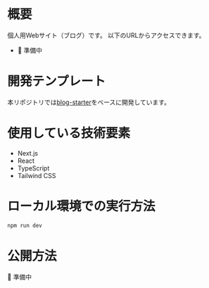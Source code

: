 # 概要

個人用Webサイト（ブログ）です。
以下のURLからアクセスできます。

- 🚧 準備中

# 開発テンプレート

本リポジトリでは[blog-starter](https://github.com/vercel/next.js/tree/canary/examples/blog-starter)をベースに開発しています。

# 使用している技術要素

- Next.js
- React
- TypeScript
- Tailwind CSS

# ローカル環境での実行方法

```bash
npm run dev
```

# 公開方法

🚧 準備中
